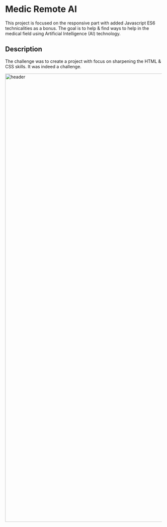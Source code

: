 # Medic Remote AI

This project is focused on the responsive part with added Javascript ES6 technicalities as a bonus. The goal is to help & find ways to help in the medical field using Artificial Intelligence (AI) technology.

## Description

The challenge was to create a project with focus on sharpening the HTML & CSS skills. It was indeed a challenge.


<img width="1440" alt="header" src="https://user-images.githubusercontent.com/77391015/204096115-66f570aa-7b0c-4726-9896-0f8195139bd3.png">
